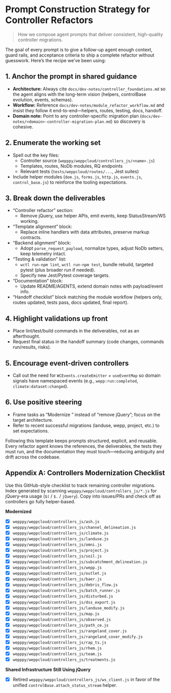 # Prompt Construction Strategy for Controller Refactors

> How we compose agent prompts that deliver consistent, high-quality controller migrations.

The goal of every prompt is to give a follow-up agent enough context, guard rails, and acceptance criteria to ship a complete refactor without guesswork. Here’s the recipe we’ve been using:

## 1. Anchor the prompt in shared guidance
- **Architecture:** Always cite `docs/dev-notes/controller_foundations.md` so the agent aligns with the long-term vision (helpers, controlBase evolution, events, schemas).
- **Workflow:** Reference `docs/dev-notes/module_refactor_workflow.md` and insist they follow it end-to-end—helpers, routes, testing, docs, handoff.
- **Domain note:** Point to any controller-specific migration plan (`docs/dev-notes/<domain>-controller-migration-plan.md`) so discovery is cohesive.

## 2. Enumerate the working set
- Spell out the key files:
  - Controller source (`wepppy/weppcloud/controllers_js/<name>.js`)
  - Templates, routes, NoDb modules, RQ endpoints
  - Relevant tests (`tests/weppcloud/routes/...`, Jest suites)
- Include helper modules (`dom.js`, `forms.js`, `http.js`, `events.js`, `control_base.js`) to reinforce the tooling expectations.

## 3. Break down the deliverables
- “Controller refactor” section:
  - Remove jQuery, use helper APIs, emit events, keep StatusStream/WS working.
- “Template alignment” block:
  - Replace inline handlers with data attributes, preserve markup contracts.
- “Backend alignment” block:
  - Adopt `parse_request_payload`, normalize types, adjust NoDb setters, keep telemetry intact.
- “Testing & validation” list:
  - `wctl run-npm lint`, `wctl run-npm test`, bundle rebuild, targeted pytest (plus broader run if needed).
  - Specify new Jest/Pytest coverage targets.
- “Documentation” block:
  - Update README/AGENTS, extend domain notes with payload/event info.
- “Handoff checklist” block matching the module workflow (helpers only, routes updated, tests pass, docs updated, final report).

## 4. Highlight validations up front
- Place lint/test/build commands in the deliverables, not as an afterthought.
- Request final status in the handoff summary (code changes, commands run/results, risks).

## 5. Encourage event-driven controllers
- Call out the need for `WCEvents.createEmitter` + `useEventMap` so domain signals have namespaced events (e.g., `wepp:run:completed`, `climate:dataset:changed`).

## 6. Use positive steering
- Frame tasks as “Modernize <controller>” instead of “remove jQuery”; focus on the target architecture.
- Refer to recent successful migrations (landuse, wepp, project, etc.) to set expectations.

Following this template keeps prompts structured, explicit, and reusable. Every refactor agent knows the references, the deliverables, the tests they must run, and the documentation they must touch—reducing ambiguity and drift across the codebase.

## Appendix A: Controllers Modernization Checklist

Use this GitHub-style checklist to track remaining controller migrations. Index generated by scanning `wepppy/weppcloud/controllers_js/*.js` for jQuery-era usage (`$(` / `$.` / `jQuery`). Copy into issues/PRs and check off as controllers go fully helper-based.

**Modernized**
- [x] `wepppy/weppcloud/controllers_js/ash.js`
- [x] `wepppy/weppcloud/controllers_js/channel_delineation.js`
- [x] `wepppy/weppcloud/controllers_js/climate.js`
- [x] `wepppy/weppcloud/controllers_js/landuse.js`
- [x] `wepppy/weppcloud/controllers_js/omni.js`
- [x] `wepppy/weppcloud/controllers_js/project.js`
- [x] `wepppy/weppcloud/controllers_js/soil.js`
- [x] `wepppy/weppcloud/controllers_js/subcatchment_delineation.js`
- [x] `wepppy/weppcloud/controllers_js/wepp.js`
- [x] `wepppy/weppcloud/controllers_js/outlet.js`
- [x] `wepppy/weppcloud/controllers_js/baer.js`
- [x] `wepppy/weppcloud/controllers_js/debris_flow.js`
- [x] `wepppy/weppcloud/controllers_js/batch_runner.js`
- [x] `wepppy/weppcloud/controllers_js/disturbed.js`
- [x] `wepppy/weppcloud/controllers_js/dss_export.js`
- [x] `wepppy/weppcloud/controllers_js/landuse_modify.js`
- [x] `wepppy/weppcloud/controllers_js/map.js`
- [x] `wepppy/weppcloud/controllers_js/observed.js` 
- [x] `wepppy/weppcloud/controllers_js/path_ce.js` 
- [x] `wepppy/weppcloud/controllers_js/rangeland_cover.js`
- [x] `wepppy/weppcloud/controllers_js/rangeland_cover_modify.js` 
- [x] `wepppy/weppcloud/controllers_js/rap_ts.js`
- [x] `wepppy/weppcloud/controllers_js/rhem.js`
- [x] `wepppy/weppcloud/controllers_js/team.js`
- [x] `wepppy/weppcloud/controllers_js/treatments.js`

**Shared Infrastructure Still Using jQuery**
- [x] Retired `wepppy/weppcloud/controllers_js/ws_client.js` in favor of the unified `controlBase.attach_status_stream` helper.
